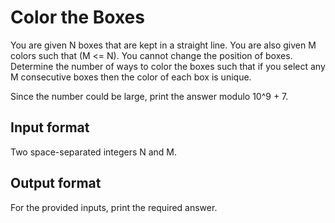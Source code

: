 # Color the Boxes

You are given N boxes that are kept in a straight line. You are also given M colors such that (M <= N). You cannot change the position of boxes. Determine the number of ways to color the boxes such that if you select any M consecutive boxes then the color of each box is unique.

Since the number could be large, print the answer modulo 10^9 + 7.

## Input format

Two space-separated integers N and M.

## Output format

For the provided inputs, print the required answer.
